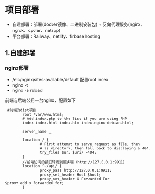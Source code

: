 # 项目部署

- 自建部署：部署(docker镜像、二进制安装包) + 反向代理服务(nginx、ngrok、cpolar、natapp)
- 平台部署：Railway、netlify、firbase hosting

## 1.自建部署
### nginx部署

- /etc/nginx/sites-available/default 配置root index
- nginx -t
- nginx -s reload

前端与后端公用一台nginx，配置如下
```
 #前端的dist项目
        root /var/www/html;
        # Add index.php to the list if you are using PHP
        index index.html index.htm index.nginx-debian.html;

        server_name _;

        location / {
                # First attempt to serve request as file, then
                # as directory, then fall back to displaying a 404.
                try_files $uri $uri/ =404;
        }
        //前端访问的接口转发到服务端（http://127.0.0.1:9911）
        location ^~/api/ {
                proxy_pass http://127.0.0.1:9911;
                proxy_set_header Host $host;
                proxy_set_header X-Forwarded-For $proxy_add_x_forwarded_for;
        }
```

